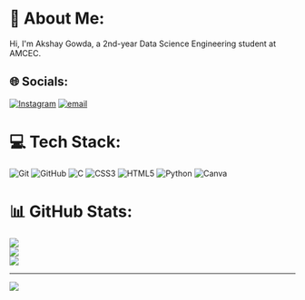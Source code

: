 # 💫 About Me:
Hi, I'm Akshay Gowda, a 2nd-year Data Science Engineering student at AMCEC.


## 🌐 Socials:
[![Instagram](https://img.shields.io/badge/Instagram-%23E4405F.svg?logo=Instagram&logoColor=white)](https://instagram.com/just_akshuu) [![email](https://img.shields.io/badge/Email-D14836?logo=gmail&logoColor=white)](mailto:akshayshivaramu@gmail.com) 

# 💻 Tech Stack:
![Git](https://img.shields.io/badge/git-%23F05033.svg?style=flat&logo=git&logoColor=white) ![GitHub](https://img.shields.io/badge/github-%23121011.svg?style=flat&logo=github&logoColor=white) ![C](https://img.shields.io/badge/c-%2300599C.svg?style=flat&logo=c&logoColor=white) ![CSS3](https://img.shields.io/badge/css3-%231572B6.svg?style=flat&logo=css3&logoColor=white) ![HTML5](https://img.shields.io/badge/html5-%23E34F26.svg?style=flat&logo=html5&logoColor=white) ![Python](https://img.shields.io/badge/python-3670A0?style=flat&logo=python&logoColor=ffdd54) ![Canva](https://img.shields.io/badge/Canva-%2300C4CC.svg?style=flat&logo=Canva&logoColor=white)
# 📊 GitHub Stats:
![](https://github-readme-stats.vercel.app/api?username=AkshayGowda-s&theme=panda&hide_border=false&include_all_commits=true&count_private=true)<br/>
![](https://github-readme-streak-stats.herokuapp.com/?user=AkshayGowda-s&theme=panda&hide_border=false)<br/>
![](https://github-readme-stats.vercel.app/api/top-langs/?username=AkshayGowda-s&theme=panda&hide_border=false&include_all_commits=true&count_private=true&layout=compact)

---
[![](https://visitcount.itsvg.in/api?id=AkshayGowda-s&icon=0&color=0)](https://visitcount.itsvg.in)

<!-- Proudly created with GPRM ( https://gprm.itsvg.in ) -->
